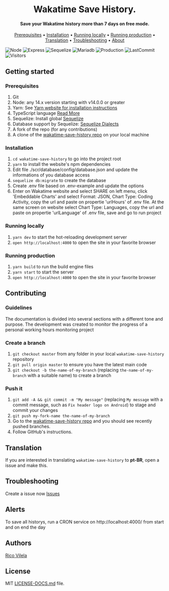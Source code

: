 <h1 align="center">
	Wakatime Save History.
</h1>

<h4 align="center">Save your Wakatime history more than 7 days on free mode.</h4>

<p align="center">
  <a href="#prerequisites">Prerequisites</a> • <a href="#installation">Installation</a> • <a href="#running-locally">Running locally</a> • <a href="#running-production">Running production</a> • <a href="#translation">Translation</a> • <a href="#troubleshooting">Troubleshooting</a> • <a href="#about">About</a>
</p>

<p>

![Node](https://img.shields.io/badge/node-14.17.1-brightgreen) ![Express](https://img.shields.io/badge/express-4.17.1-yellow) ![Sequelize](https://img.shields.io/badge/sequelize-6.6.2-informational) ![Mariadb](https://img.shields.io/badge/mariadb-10.3.27-9cf) ![Production](https://img.shields.io/badge/production-60%25-orange) ![LastCommit](https://img.shields.io/badge/last%20commit-Jul-blue) ![Visitors](https://visitor-badge.glitch.me/badge?page_id=ricovilela.wakatime-save-history)

</p>

## Getting started

### Prerequisites

1. Git
1. Node: any 14.x version starting with v14.0.0 or greater
1. Yarn: See [Yarn website for installation instructions](https://yarnpkg.com/lang/en/docs/install/)
1. TypeScript language [Read More](https://www.typescriptlang.org/)
1. Sequelize: Install global [Sequelize](https://sequelize.org/)
1. Database support by Sequelize: [Sequelize Dialects](https://sequelize.org/master/manual/dialect-specific-things.html#underlying-connector-libraries)
1. A fork of the repo (for any contributions)
1. A clone of the [wakatime-save-history repo](https://github.com/ricovilela/wakatime-save-history) on your local machine

### Installation

1. `cd wakatime-save-history` to go into the project root
1. `yarn` to install the website's npm dependencies
1. Edit file ./scr/database/config/database.json and update the informations of you database access
1. `sequelize db:migrate` to create the database
1. Create .env file based on .env-example and update the options
1. Enter on Wakatime website and select SHARE on left menu, click 'Embeddable Charts' and select Format: JSON, Chart Type: Coding Activity, copy the url and paste on propertie 'urlHours' of .env file. At the same screen on website select Chart Type: Languages, copy the url and paste on propertie 'urlLanguage' of .env file, save and go to run project

### Running locally

1. `yarn dev` to start the hot-reloading development server
1. `open http://localhost:4000` to open the site in your favorite browser

### Running production

1. `yarn build` to run the build engine files
1. `yarn start` to start the server
1. `open http://localhost:4000` to open the site in your favorite browser

## Contributing

### Guidelines

The documentation is divided into several sections with a different tone and purpose. The development was created to monitor the progress of a personal working hours monitoring project

### Create a branch

1. `git checkout master` from any folder in your local `wakatime-save-history` repository
1. `git pull origin master` to ensure you have the latest main code
1. `git checkout -b the-name-of-my-branch` (replacing `the-name-of-my-branch` with a suitable name) to create a branch

### Push it

1. `git add -A && git commit -m "My message"` (replacing `My message` with a commit message, such as `Fix header logo on Android`) to stage and commit your changes
1. `git push my-fork-name the-name-of-my-branch`
1. Go to the [wakatime-save-history repo](https://github.com/ricovilela/wakatime-save-history) and you should see recently pushed branches.
1. Follow GitHub's instructions.

## Translation

If you are interested in translating `wakatime-save-history` to **pt-BR**, open a issue and make this.

## Troubleshooting

Create a issue now [Issues](https://github.com/ricovilela/wakatime-save-history/issues)

## Alerts

To save all historys, run a CRON service on http://localhost:4000/ from start and on end the day

## Authors

<a href="https://github.com/ricovilela">Rico Vilela</a>

## License

MIT [LICENSE-DOCS.md](https://github.com/ricovilela/wakatime-save-history/blob/master/LICENSE) file.
